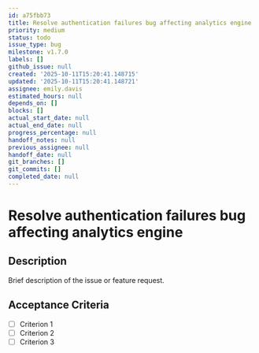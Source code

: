 ```yaml
---
id: a75fbb73
title: Resolve authentication failures bug affecting analytics engine
priority: medium
status: todo
issue_type: bug
milestone: v1.7.0
labels: []
github_issue: null
created: '2025-10-11T15:20:41.148715'
updated: '2025-10-11T15:20:41.148721'
assignee: emily.davis
estimated_hours: null
depends_on: []
blocks: []
actual_start_date: null
actual_end_date: null
progress_percentage: null
handoff_notes: null
previous_assignee: null
handoff_date: null
git_branches: []
git_commits: []
completed_date: null
---
```


# Resolve authentication failures bug affecting analytics engine

## Description

Brief description of the issue or feature request.

## Acceptance Criteria

- [ ] Criterion 1
- [ ] Criterion 2
- [ ] Criterion 3